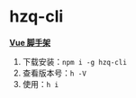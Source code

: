# hzq-cli

**[Vue 脚手架](https://github.com/MrHzq/hzq-cli)**

1. 下载安装：`npm i -g hzq-cli`
1. 查看版本号：`h -V`
1. 使用：`h i`
